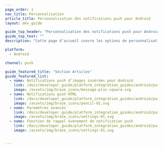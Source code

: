 ```yaml
---
page_order: 1
nav_title: Personnalisation
article_title: Personnalisation des notifications push pour Android
layout: dev_guide

guide_top_header: "Personnalisation des notifications push pour Android"
guide_top_text: ""
description: "Cette page d’accueil couvre les options de personnalisation des notifications push du SDK Braze Android comme les notifications push HTML, les notifications push d’image insérée, les paramètres avancés, etc."

platform:
  - Android

channel: push

guide_featured_title: "Section Articles"
guide_featured_list:
  - name: Notifications push d’images insérées pour Android
    link: /docs/developer_guide/platform_integration_guides/android/push_notifications/android/customization/inline_image_push/
    image: /assets/img/braze_icons/message-plus-square.svg
  - name: Notifications push HTML
    link: /docs/developer_guide/platform_integration_guides/android/push_notifications/android/customization/html_rendered_push/
    image: /assets/img/braze_icons/pencil-01.svg
  - name: Paramètres avancés
    link: /docs/developer_guide/platform_integration_guides/android/push_notifications/android/customization/advanced_settings/
    image: /assets/img/braze_icons/settings-01.svg
  - name: Fonction de rappel événement de notification push
    link: /docs/developer_guide/platform_integration_guides/android/push_notifications/android/customization/custom_event_callback/
    image: /assets/img/braze_icons/settings-01.svg


---
```

<br><br>
